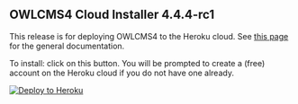 ## OWLCMS4 Cloud Installer 4.4.4-rc1

This release is for deploying OWLCMS4 to the Heroku cloud.  See [this page](https://owlcms.github.io/owlcms4/#/index) for the general documentation.

To install: click on this button.  You will be prompted to create a (free) account on the Heroku cloud if you do not have one already.

[![Deploy to Heroku](https://www.herokucdn.com/deploy/button.png)](https://heroku.com/deploy?template=https://github.com/owlcms/owlcms4-heroku/tree/4.4.4-rc1)